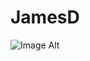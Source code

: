 # JamesD
![Image Alt](https://github.com/Didge101/JamesD/blob/3082b43231a1e9225aaeec49ab22983963cca825/Images/IMG_9760.JPG)
